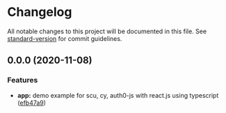 # Changelog

All notable changes to this project will be documented in this file. See [standard-version](https://github.com/conventional-changelog/standard-version) for commit guidelines.

## 0.0.0 (2020-11-08)


### Features

* **app:** demo example for scu, cy, auth0-js with react.js using typescript ([efb47a9](https://github.com/szai0103/react-weather-app/commit/efb47a98e89ea5ed6ed9cd25a3248ff361c43673))
